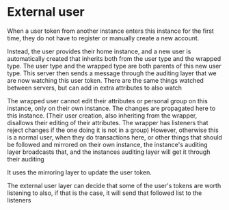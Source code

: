 # External user


When a user token from another instance enters this instance for the first time, they do not have to register or manually create a new account.

Instead, the user provides their home instance, and a new user is automatically created that inherits both from the user type and the wrapped type.
The user type and the wrapped type are both parents of this new user type.
This server then sends a message through the auditing layer that we are now watching this user token.
There are the same things watched between servers, but can add in extra attributes to also watch

The wrapped user cannot edit their attributes or personal group on this instance, only on their own instance. The changes are propagated here to this instance.
(Their user creation, also inheriting from the wrapper, disallows their editing of their attributes.
The wrapper has listeners that reject changes if the one doing it is not in a group)
However, otherwise this is a normal user, when they do transactions here, or other things that should be followed and mirrored on their own instance, 
the instance's auditing layer broadcasts that, and the instances auditing layer will get it through their auditing

It uses the mirroring layer to update the user token. 

The external user layer can decide that some of the user's tokens are worth listening to also, if that is the case, it will send that followed list to the listeners



